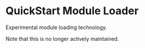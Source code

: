 QuickStart Module Loader
===

Experimental module loading technology.

Note that this is no longer actively maintained.